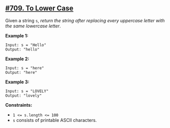 ## [#709. To Lower Case](https://leetcode.com/problems/to-lower-case/)

Given a string `s`, _return the string after replacing every uppercase letter with the same lowercase letter_.

**Example 1:**
````
Input: s = "Hello"
Output: "hello"
````

**Example 2:**
````
Input: s = "here"
Output: "here"
````

**Example 3:**
````
Input: s = "LOVELY"
Output: "lovely"
````

**Constraints:**
* `1 <= s.length <= 100`
* `s` consists of printable ASCII characters.